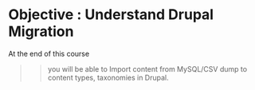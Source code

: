# Objective : Understand Drupal Migration

At the end of this course

 >> you will be able to Import content from MySQL/CSV dump to content types, taxonomies in Drupal.


